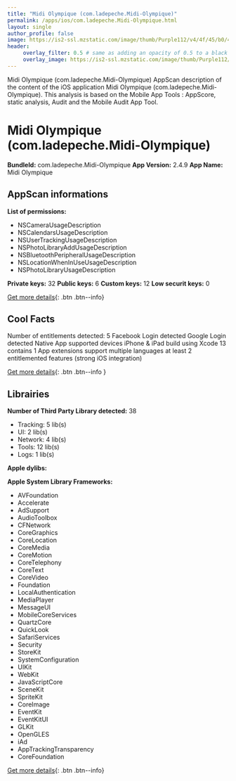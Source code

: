 ```yaml
---
title: "Midi Olympique (com.ladepeche.Midi-Olympique)"
permalink: /apps/ios/com.ladepeche.Midi-Olympique.html
layout: single
author_profile: false
image: https://is2-ssl.mzstatic.com/image/thumb/Purple112/v4/4f/45/b0/4f45b063-50d8-b559-df1e-417e82da146a/AppIcon-0-0-1x_U007emarketing-0-0-0-7-0-0-sRGB-0-0-0-GLES2_U002c0-512MB-85-220-0-0.png/512x512bb.jpg
header: 
     overlay_filter: 0.5 # same as adding an opacity of 0.5 to a black background
     overlay_image: https://is2-ssl.mzstatic.com/image/thumb/Purple112/v4/4f/45/b0/4f45b063-50d8-b559-df1e-417e82da146a/AppIcon-0-0-1x_U007emarketing-0-0-0-7-0-0-sRGB-0-0-0-GLES2_U002c0-512MB-85-220-0-0.png/512x512bb.jpg
---
```

Midi Olympique (com.ladepeche.Midi-Olympique) AppScan description of the content of the iOS application Midi Olympique (com.ladepeche.Midi-Olympique). This analysis is based on the Mobile App Tools : AppScore, static analysis, Audit and the Mobile Audit App Tool.

# Midi Olympique (com.ladepeche.Midi-Olympique)

**BundleId:** com.ladepeche.Midi-Olympique
**App Version:** 2.4.9
**App Name:** Midi Olympique


## AppScan informations 

**List of permissions:** 
- NSCameraUsageDescription
- NSCalendarsUsageDescription
- NSUserTrackingUsageDescription
- NSPhotoLibraryAddUsageDescription
- NSBluetoothPeripheralUsageDescription
- NSLocationWhenInUseUsageDescription
- NSPhotoLibraryUsageDescription
  
  
**Private keys:** 32
**Public keys:** 6
**Custom keys:** 12
**Low securit keys:** 0
  
[Get more details](/pricing.html){: .btn .btn--info}

## Cool Facts

Number of entitlements detected: 5
Facebook Login detected
Google Login detected
Native App
supported devices iPhone & iPad
build using Xcode 13
contains 1 App extensions
support multiple languages
at least 2 entitlemented features (strong iOS integration)
  
[Get more details](/pricing.html){: .btn .btn--info }

## Librairies 
**Number of Third Party Library detected:** 38
- Tracking: 5 lib(s)
- UI: 2 lib(s)
- Network: 4 lib(s)
- Tools: 12 lib(s)
- Logs: 1 lib(s)


**Apple dylibs:**


**Apple System Library Frameworks:**
- AVFoundation
- Accelerate
- AdSupport
- AudioToolbox
- CFNetwork
- CoreGraphics
- CoreLocation
- CoreMedia
- CoreMotion
- CoreTelephony
- CoreText
- CoreVideo
- Foundation
- LocalAuthentication
- MediaPlayer
- MessageUI
- MobileCoreServices
- QuartzCore
- QuickLook
- SafariServices
- Security
- StoreKit
- SystemConfiguration
- UIKit
- WebKit
- JavaScriptCore
- SceneKit
- SpriteKit
- CoreImage
- EventKit
- EventKitUI
- GLKit
- OpenGLES
- iAd
- AppTrackingTransparency
- CoreFoundation


  
[Get more details](/pricing.html){: .btn .btn--info}

